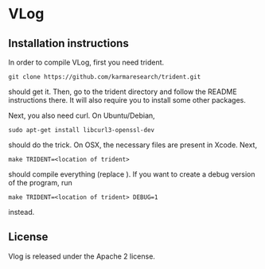 # VLog

## Installation instructions

In order to compile VLog, first you need trident. 

```
git clone https://github.com/karmaresearch/trident.git
```

should get it. Then, go to the trident directory and follow the README instructions there.
It will also require you to install some other packages.

Next, you also need curl. On Ubuntu/Debian,

```
sudo apt-get install libcurl3-openssl-dev
```

should do the trick. On OSX, the necessary files are present in Xcode.
Next,

```
make TRIDENT=<location of trident>
```

should compile everything (replace <location of trident>). If you want to create a debug version of the program, run

```
make TRIDENT=<location of trident> DEBUG=1
```

instead.

## License

Vlog is released under the Apache 2 license.
